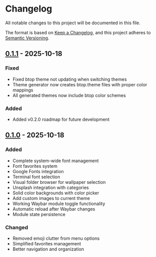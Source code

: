 # Changelog

All notable changes to this project will be documented in this file.

The format is based on [Keep a Changelog](https://keepachangelog.com/en/1.0.0/),
and this project adheres to [Semantic Versioning](https://semver.org/spec/v2.0.0.html).

## [0.1.1] - 2025-10-18

### Fixed
- Fixed btop theme not updating when switching themes
- Theme generator now creates btop.theme files with proper color mappings
- All generated themes now include btop color schemes

### Added
- Added v0.2.0 roadmap for future development

## [0.1.0] - 2025-10-18

### Added
- Complete system-wide font management
- Font favorites system
- Google Fonts integration
- Terminal font selection
- Visual folder browser for wallpaper selection
- Unsplash integration with categories
- Solid color backgrounds with color picker
- Add custom images to current theme
- Working Waybar module toggle functionality
- Automatic reload after Waybar changes
- Module state persistence

### Changed
- Removed emoji clutter from menu options
- Simplified favorites management
- Better navigation and organization

[0.1.1]: https://github.com/0xMassi/omarchy-rice-config/compare/v0.1.0...v0.1.1
[0.1.0]: https://github.com/0xMassi/omarchy-rice-config/releases/tag/v0.1.0
